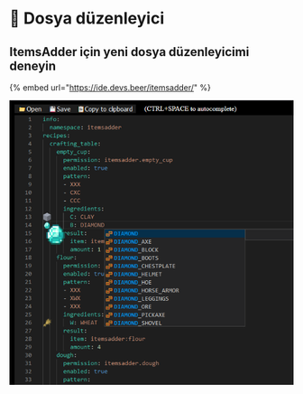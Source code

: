 # 📄 Dosya düzenleyici

## ItemsAdder için yeni dosya düzenleyicimi deneyin

{% embed url="https://ide.devs.beer/itemsadder/" %}

![](<.gitbook/assets/image (14).png>)
